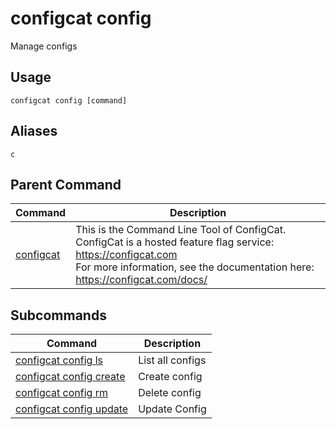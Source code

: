 # configcat config
Manage configs
## Usage
```
configcat config [command]
```
## Aliases
`c`
## Parent Command
| Command | Description |
| ------ | ----------- |
| [configcat](README.md) | This is the Command Line Tool of ConfigCat.<br/>ConfigCat is a hosted feature flag service: https://configcat.com<br/>For more information, see the documentation here: https://configcat.com/docs/ |
## Subcommands
| Command | Description |
| ------ | ----------- |
| [configcat config ls](configcat-config-ls.md) | List all configs |
| [configcat config create](configcat-config-create.md) | Create config |
| [configcat config rm](configcat-config-rm.md) | Delete config |
| [configcat config update](configcat-config-update.md) | Update Config |
